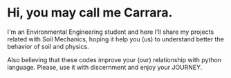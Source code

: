 # Hi, you may call me Carrara.

I'm an Environmental Engineering student and here I'll share my projects related with Soil Mechanics, hoping it help you (us) to understand better the behavior of soil and physics.

Also believing that these codes improve your (our) relationship with python language. Please, use it with discernment and enjoy your JOURNEY.
